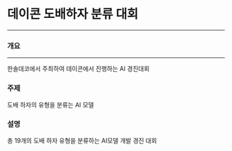 # 데이콘 도배하자 분류 대회
----
### 개요
----
한솔데코에서 주최하여 데이콘에서 진행하는 AI 경진대회

### 주제  
도배 하자의 유형을 분류는 AI 모델

### 설명  
총 19개의 도배 하자 유형을 분류하는 AI모델 개발 경진 대회
